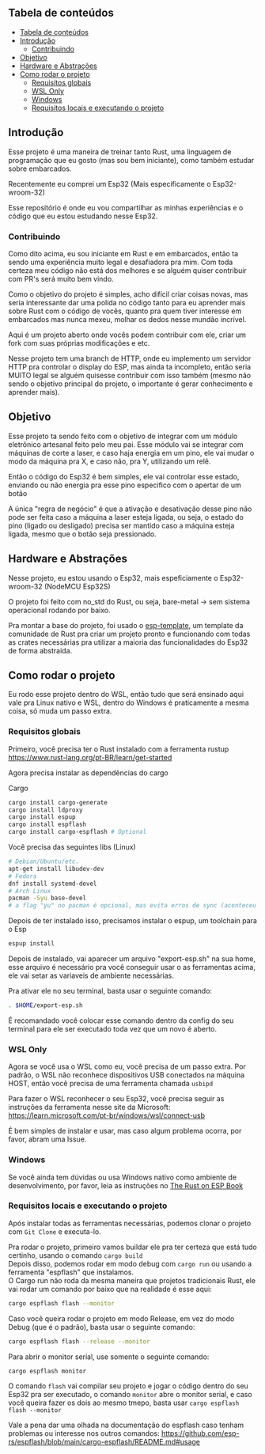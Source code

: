 ## Tabela de conteúdos
- [Tabela de conteúdos](#tabela-de-conteúdos)
- [Introdução](#introdução)
  - [Contribuindo](#contribuindo)
- [Objetivo](#objetivo)
- [Hardware e Abstrações](#hardware-e-abstrações)
- [Como rodar o projeto](#como-rodar-o-projeto)
  - [Requisitos globais](#requisitos-globais)
  - [WSL Only](#wsl-only)
  - [Windows](#windows)
  - [Requisitos locais e executando o projeto](#requisitos-locais-e-executando-o-projeto)

## Introdução

Esse projeto é uma maneira de treinar tanto Rust, uma linguagem de programação que eu gosto (mas sou bem iniciante), como também estudar sobre embarcados. 

Recentemente eu comprei um Esp32 (Mais especificamente o Esp32-wroom-32)

Esse repositório é onde eu vou compartilhar as minhas experiências e o código que eu estou estudando nesse Esp32.

### Contribuindo
Como dito acima, eu sou iniciante em Rust e em embarcados, então ta sendo uma experiência muito legal e desafiadora pra mim. Com toda certeza meu código não está dos melhores e se alguém quiser contribuir com PR's será muito bem vindo.   

Como o objetivo do projeto é simples, acho difícil criar coisas novas, mas seria interessante dar uma polida no código tanto para eu aprender mais sobre Rust com o código de vocês, quanto pra quem tiver interesse em embarcados mas nunca mexeu, molhar os dedos nesse mundão incrível.

Aqui é um projeto aberto onde vocês podem contribuir com ele, criar um fork com suas próprias modificações e etc. 

Nesse projeto tem uma branch de HTTP, onde eu implemento um servidor HTTP pra controlar o display do ESP, mas ainda ta incompleto, então seria MUITO legal se alguém quisesse contribuir com isso também (mesmo não sendo o objetivo principal do projeto, o importante é gerar conhecimento e aprender mais).

## Objetivo

Esse projeto ta sendo feito com o objetivo de integrar com um módulo eletrônico artesanal feito pelo meu pai. Esse módulo vai se integrar com máquinas de corte a laser, e caso haja energia em um pino, ele vai mudar o modo da máquina pra X, e caso não, pra Y, utilizando um relê.

Então o código do Esp32 é bem simples, ele vai controlar esse estado, enviando ou não energia pra esse pino especifico com o apertar de um botão

A única "regra de negócio" é que a ativação e desativação desse pino não pode ser feita caso a máquina a laser esteja ligada, ou seja, o estado do pino (ligado ou desligado) precisa ser mantido caso a máquina esteja ligada, mesmo que o botão seja pressionado.

## Hardware e Abstrações

Nesse projeto, eu estou usando o Esp32, mais espeficiamente o Esp32-wroom-32 (NodeMCU Esp32S)

O projeto foi feito com no_std do Rust, ou seja, bare-metal -> sem sistema operacional rodando por baixo. 

Pra montar a base do projeto, foi usado o [esp-template](https://github.com/esp-rs/esp-template), um template da comunidade de Rust pra criar um projeto pronto e funcionando com todas as crates necessárias pra utilizar a maioria das funcionalidades do Esp32 de forma abstraida.

## Como rodar o projeto

Eu rodo esse projeto dentro do WSL, então tudo que será ensinado aqui vale pra Linux nativo e WSL, dentro do Windows é praticamente a mesma coisa, só muda um passo extra.

### Requisitos globais

Primeiro, você precisa ter o Rust instalado com a ferramenta rustup   
https://www.rust-lang.org/pt-BR/learn/get-started

Agora precisa instalar as dependências do cargo

Cargo
```bash
cargo install cargo-generate
cargo install ldproxy
cargo install espup
cargo install espflash
cargo install cargo-espflash # Optional
```

Você precisa das seguintes libs (Linux)
```bash
# Debian/Ubuntu/etc.
apt-get install libudev-dev
# Fedora
dnf install systemd-devel
# Arch Linux
pacman -Syu base-devel
# a flag "yu" no pacman é opcional, mas evita erros de sync (aconteceu comigo)
```

Depois de ter instalado isso, precisamos instalar o espup, um toolchain para o Esp

```bash
espup install
```

Depois de instalado, vai aparecer um arquivo "export-esp.sh" na sua home, esse arquivo é necessário pra você conseguir usar o as ferramentas acima, ele vai setar as variaveis de ambiente necessárias. 

Pra ativar ele no seu terminal, basta usar o seguinte comando:
```bash
. $HOME/export-esp.sh
```

É recomandado você colocar esse comando dentro da config do seu terminal para ele ser executado toda vez que um novo é aberto.

### WSL Only
Agora se você usa o WSL como eu, você precisa de um passo extra. 
Por padrão, o WSL não reconhece dispositivos USB conectados na máquina HOST, então você precisa de uma ferramenta chamada `usbipd`

Para fazer o WSL reconhecer o seu Esp32, você precisa seguir as instruções da ferramenta nesse site da Microsoft: https://learn.microsoft.com/pt-br/windows/wsl/connect-usb

É bem simples de instalar e usar, mas caso algum problema ocorra, por favor, abram uma Issue.

### Windows
Se você ainda tem dúvidas ou usa Windows nativo como ambiente de desenvolvimento, por favor, leia as instruções no [The Rust on ESP Book](https://docs.esp-rs.org/book/installation/riscv-and-xtensa.html)


### Requisitos locais e executando o projeto

Após instalar todas as ferramentas necessárias, podemos clonar o projeto com `Git Clone` e executa-lo.

Pra rodar o projeto, primeiro vamos buildar ele pra ter certeza que está tudo certinho, usando o comando `cargo build`  
Depois disso, podemos rodar em modo debug com `cargo run` ou usando a ferramenta "espflash" que instalamos.  
O Cargo run não roda da mesma maneira que projetos tradicionais Rust, ele vai rodar um comando por baixo que na realidade é esse aqui:

```bash
cargo espflash flash --monitor
```

Caso você queira rodar o projeto em modo Release, em vez do modo Debug (que é o padrão), basta usar o seguinte comando:

```bash
cargo espflash flash --release --monitor
```

Para abrir o monitor serial, use somente o seguinte comando:

```bash
cargo espflash monitor
```

O comando `flash` vai compilar seu projeto e jogar o código dentro do seu Esp32 pra ser executado, o comando `monitor` abre o monitor serial, e caso você queira fazer os dois ao mesmo tmepo, basta usar `cargo espflash flash --monitor`

Vale a pena dar uma olhada na documentação do espflash caso tenham problemas ou interesse nos outros comandos: https://github.com/esp-rs/espflash/blob/main/cargo-espflash/README.md#usage